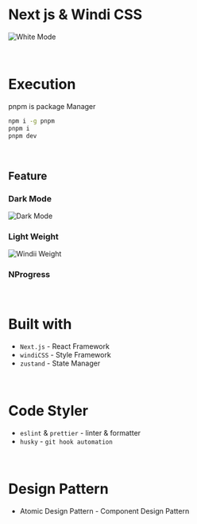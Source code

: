 # Next js & Windi CSS

![White Mode](image/white.png)

<br/>

# Execution
pnpm is package Manager

```bash
npm i -g pnpm
pnpm i
pnpm dev
```

<br/>



## Feature
### Dark Mode
![Dark Mode](image/dark.png)

### Light Weight
![Windii Weight](image/windi.png)

### NProgress

<br/>

# Built with
- `Next.js` - React Framework
- `windiCSS` - Style Framework
- `zustand` - State Manager

<br/>

# Code Styler
- `eslint` & `prettier` - linter & formatter
- `husky` - `git hook automation`


<br/>

# Design Pattern

- Atomic Design Pattern - Component Design Pattern


<br/>

